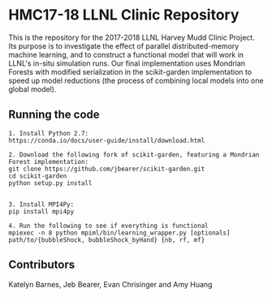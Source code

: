 # HMC17-18 LLNL Clinic Repository

This is the repository for the 2017-2018 LLNL Harvey Mudd Clinic Project. Its purpose is to investigate the effect of parallel distributed-memory machine learning, and to construct a functional model that will work in LLNL's in-situ simulation runs. Our final implementation uses Mondrian Forests with modified serialization in the scikit-garden implementation to speed up model reductions (the process of combining local models into one global model).

## Running the code
```
1. Install Python 2.7:
https://conda.io/docs/user-guide/install/download.html

2. Download the following fork of scikit-garden, featuring a Mondrian Forest implementation:
git clone https://github.com/jbearer/scikit-garden.git
cd scikit-garden
python setup.py install


3. Install MPI4Py:
pip install mpi4py

4. Run the following to see if everything is functional
mpiexec -n 8 python mpiml/bin/learning_wrapper.py [optionals] path/to/{bubbleShock, bubbleShock_byHand} {nb, rf, mf}
```
## Contributors
Katelyn Barnes, Jeb Bearer, Evan Chrisinger and Amy Huang 
